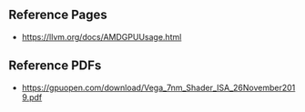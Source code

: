 
## Reference Pages
- https://llvm.org/docs/AMDGPUUsage.html

## Reference PDFs
- https://gpuopen.com/download/Vega_7nm_Shader_ISA_26November2019.pdf